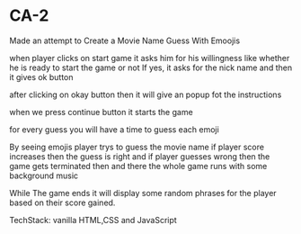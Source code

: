 # CA-2

Made an attempt to Create a Movie Name Guess With Emoojis

when player clicks on start game it asks him for his willingness like whether he is ready to start the game or not
If yes, it asks for the nick name and then it gives ok button

after clicking on okay button then it will give an popup fot the instructions

when we press continue button it starts the game 

for every guess you will have a time to guess each emoji

By seeing emojis player trys to guess the movie name
if player score increases then the guess is right and if player guesses wrong then the game gets terminated then and there
the whole game runs with some background music

While The game ends it will display some random phrases for the player based on their score gained.

TechStack: vanilla HTML,CSS and JavaScript
